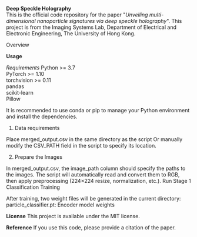 **Deep Speckle Holography** <br />
This is the official code repository for the paper "*Unveiling multi-dimensional nanoparticle signatures via deep speckle holography*". This project is from the Imaging Systems Lab, Department of Electrical and Electronic Engineering, The University of Hong Kong.

Overview


**Usage**

*Requirements*
Python >= 3.7 <br />
PyTorch >= 1.10 <br />
torchvision >= 0.11 <br />
pandas <br />
scikit-learn <br />
Pillow <br />

It is recommended to use conda or pip to manage your Python environment and install the dependencies.


1. Data requirements

Place merged_output.csv in the same directory as the script
Or manually modify the CSV_PATH field in the script to specify its location.

2. Prepare the Images

In merged_output.csv, the image_path column should specify the paths to the images.
The script will automatically read and convert them to RGB, then apply preprocessing (224×224 resize, normalization, etc.).
Run Stage 1 Classification Training


After training, two weight files will be generated in the current directory:
particle_classifier.pt: Encoder model weights


**License**
This project is available under the MIT license.

**Reference**
If you use this code, please provide a citation of the paper.

